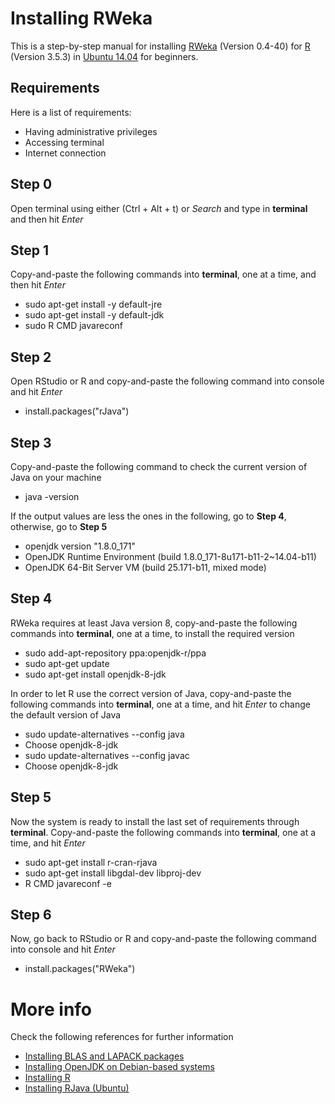 # Installing RWeka
This is a step-by-step manual for installing [RWeka](https://cran.r-project.org/web/packages/RWeka/index.html) (Version 0.4-40) for [R](https://cran.r-project.org/src/base/R-3/) (Version 3.5.3) in [Ubuntu 14.04](http://releases.ubuntu.com/14.04/) for beginners.

## Requirements
Here is a list of requirements:
 - Having administrative privileges
 - Accessing terminal
 - Internet connection

## Step 0
Open terminal using either (Ctrl + Alt + t) or *Search* and type in **terminal** and then hit *Enter*

## Step 1
Copy-and-paste the following commands into **terminal**, one at a time, and then hit *Enter*
 - sudo apt-get install -y default-jre
 - sudo apt-get install -y default-jdk
 - sudo R CMD javareconf
 
## Step 2
Open RStudio or R and copy-and-paste the following command into console and hit *Enter*
 - install.packages("rJava")
 
## Step 3
Copy-and-paste the following command to check the current version of Java on your machine
 - java -version
 
If the output values are less the ones in the following, go to **Step 4**, otherwise, go to **Step 5** 
- openjdk version "1.8.0_171"
- OpenJDK Runtime Environment (build 1.8.0_171-8u171-b11-2~14.04-b11)
- OpenJDK 64-Bit Server VM (build 25.171-b11, mixed mode)

## Step 4 
RWeka requires at least Java version 8, copy-and-paste the following commands into **terminal**, one at a time, to install the required version
 - sudo add-apt-repository ppa:openjdk-r/ppa
 - sudo apt-get update
 - sudo apt-get install openjdk-8-jdk

In order to let R use the correct version of Java, copy-and-paste the following commands into **terminal**, one at a time, and hit *Enter* to change the default version of Java
 - sudo update-alternatives --config java
 - Choose openjdk-8-jdk
 - sudo update-alternatives --config javac
 - Choose openjdk-8-jdk
 
## Step 5
Now the system is ready to install the last set of requirements through **terminal**. Copy-and-paste the following commands into **terminal**, one at a time, and hit *Enter*
 - sudo apt-get install r-cran-rjava
 - sudo apt-get install libgdal-dev libproj-dev
 - R CMD javareconf -e
 
## Step 6
Now, go back to RStudio or R and copy-and-paste the following command into console and hit *Enter*
 - install.packages("RWeka")


# More info
Check the following references for further information
 - [Installing BLAS and LAPACK packages](https://askubuntu.com/questions/623578/installing-blas-and-lapack-packages)
 - [Installing OpenJDK on Debian-based systems](https://docs.datastax.com/en/cassandra/3.0/cassandra/install/installOpenJdkDeb.html)
 - [Installing R](https://www.ibm.com/support/knowledgecenter/en/SSPT3X_3.0.0/com.ibm.swg.im.infosphere.biginsights.install.doc/doc/install_install_r.html)
 - [Installing RJava (Ubuntu)](https://github.com/hannarud/r-best-practices/wiki/Installing-RJava-(Ubuntu))
